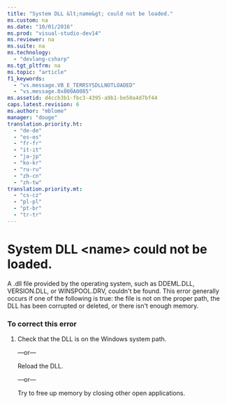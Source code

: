 ```yaml
---
title: "System DLL &lt;name&gt; could not be loaded."
ms.custom: na
ms.date: "10/01/2016"
ms.prod: "visual-studio-dev14"
ms.reviewer: na
ms.suite: na
ms.technology: 
  - "devlang-csharp"
ms.tgt_pltfrm: na
ms.topic: "article"
f1_keywords: 
  - "vs.message.VB_E_TERRSYSDLLNOTLOADED"
  - "vs.message.0x800A0085"
ms.assetid: d4ccb3b1-fbc3-4395-a9b1-be50a4d7bf44
caps.latest.revision: 6
ms.author: "mblome"
manager: "douge"
translation.priority.ht: 
  - "de-de"
  - "es-es"
  - "fr-fr"
  - "it-it"
  - "ja-jp"
  - "ko-kr"
  - "ru-ru"
  - "zh-cn"
  - "zh-tw"
translation.priority.mt: 
  - "cs-cz"
  - "pl-pl"
  - "pt-br"
  - "tr-tr"
---
```

# System DLL &lt;name&gt; could not be loaded.
A .dll file provided by the operating system, such as DDEML.DLL, VERSION.DLL, or WINSPOOL.DRV, couldn't be found. This error generally occurs if one of the following is true: the file is not on the proper path, the DLL has been corrupted or deleted, or there isn't enough memory.  
  
### To correct this error  
  
1.  Check that the DLL is on the Windows system path.  
  
     —or—  
  
     Reload the DLL.  
  
     —or—  
  
     Try to free up memory by closing other open applications.